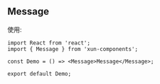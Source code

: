 ## Message

使用:

```tsx
import React from 'react';
import { Message } from 'xun-components';

const Demo = () => <Message>Message</Message>;

export default Demo;
```
